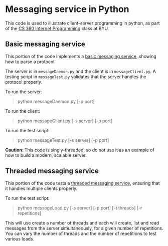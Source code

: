 # Messaging service in Python

This code is used to illustrate client-server programming in python,
as part of the [CS 360 Internet Programming](http://cs360.byu.edu)
class at BYU.

## Basic messaging service

This portion of the code implements a [basic messaging
service](http://cs360.byu.edu/fall-2013/labs/messaging-service),
showing how to parse a protocol.

The server is in `messageDaemon.py` and the client is in
`messageClient.py`. A testing script in `messageTest.py` validates
that the server handles the protocol properly.

To run the server:

> python messageDaemon.py [-p port]

To run the client:

> python messageClient.py [-s server] [-p port]

To run the test script:

> python messageTest.py [-s server] [-p port]

**Caution**: This code is singly-threaded, so do not use it as
an example of how to build a modern, scalable server.

## Threaded messaging service

This portion of the code tests a [threaded messaging
service](http://cs360.byu.edu/fall-2013/labs/threaded-messaging-service),
ensuring that it handles multiple clients properly.

To run the test script:

> python messageLoad.py [-s server] [-p port] [-t threads] [-r repetitions]

This will use create a number of threads and each will create, list
and read messages from the server simultaneously, for a given number
of repetitions. You can vary the number of threads and the number of
repetitions to test various loads.
